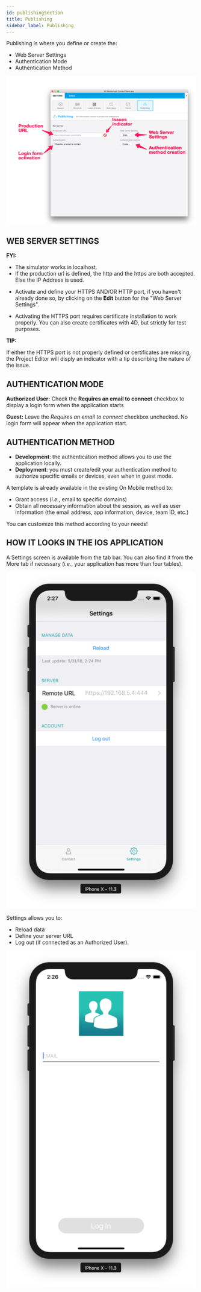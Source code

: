 ```yaml
---
id: publishingSection
title: Publishing
sidebar_label: Publishing
---
```


Publishing is where you define or create the:
* Web Server Settings
* Authentication Mode 
* Authentication Method

![alt-text](assets/4DforiOSOverview/Publishing-section-4D-for-iOS.png)


## WEB SERVER SETTINGS

 <div class = "tips">
<b>FYI:</b>

* The simulator works in localhost.
* If the production url is defined, the http and the https are both accepted. Else the IP Address is used.
</div>


* Activate and define your HTTPS AND/OR HTTP port, if you haven't already done so, by clicking on the <b>Edit</b> button for the "Web Server Settings".

* Activating the HTTPS port requires certificate installation to work properly. You can also create certificates with 4D, but strictly for test purposes.

<div class = "tips">
<b>TIP:</b>

If either the HTTPS port is not properly defined or certificates are missing, the Project Editor will disply an indicator with a tip describing the nature of the issue.
</div>


## AUTHENTICATION MODE

<b>Authorized User:</b> Check the <b>Requires an email to connect</b> checkbox to display a login form when the application starts

<b>Guest:</b> Leave the <i>Requires an email to connect</i> checkbox unchecked. No login form will appear when the application start.


## AUTHENTICATION METHOD

* <b>Development</b>: the authentication method allows you to use the application locally. 
* <b>Deployment</b>: you must create/edit your authentication method to authorize specific emails or devices, even when in guest mode.

A template is already available in the existing On Mobile method to:
* Grant access (<i>i.e.</i>, email to specific domains) 
* Obtain all necessary information about the session, as well as user information (the email address, app information, device, team ID, etc.)

You can customize this method according to your needs! 


## HOW IT LOOKS IN THE IOS APPLICATION

A Settings screen is available from the tab bar. You can also find it from the More tab if necessary (<i>i.e.</i>, your application has more than four tables).

![alt-text](assets/4DforiOSOverview/Setting-screen-Publishing-section-4D-for-iOS.png)

Settings allows you to:
* Reload data
* Define your server URL
* Log out (if connected as an Authorized User).

![alt-text](assets/4DforiOSOverview/Login-screen-Publishing-section-4D-for-iOS.png)


